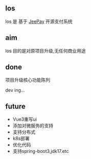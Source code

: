 ## los
los 是 基于 [JeePay](https://github.com/jeequan/jeepay) 开源支付系统

## aim
los 目的是对原项目升级,无任何商业用途

## done
项目升级核心功能陈列

dev ing...

## future
- Vue3重写ui
- 添加对微服务的支持
- 支持分布式
- k8s部署
- 优化代码
- 支持spring-boot3,jdk17.etc

